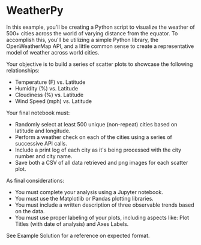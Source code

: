 # WeatherPy

In this example, you'll be creating a Python script to visualize the weather of 500+ cities across the world of varying distance from the equator. To accomplish this, you'll be utilizing a simple Python library, the OpenWeatherMap API, and a little common sense to create a representative model of weather across world cities.

Your objective is to build a series of scatter plots to showcase the following relationships:

  * Temperature (F) vs. Latitude
  * Humidity (%) vs. Latitude
  * Cloudiness (%) vs. Latitude
  * Wind Speed (mph) vs. Latitude

Your final notebook must:

  * Randomly select at least 500 unique (non-repeat) cities based on latitude and longitude.
  * Perform a weather check on each of the cities using a series of successive API calls.
  * Include a print log of each city as it's being processed with the city number and city name.
  * Save both a CSV of all data retrieved and png images for each scatter plot.

As final considerations:

  * You must complete your analysis using a Jupyter notebook.
  * You must use the Matplotlib or Pandas plotting libraries.
  * You must include a written description of three observable trends based on the data.
  * You must use proper labeling of your plots, including aspects like: Plot Titles (with date of analysis) and Axes Labels.

See Example Solution for a reference on expected format.
